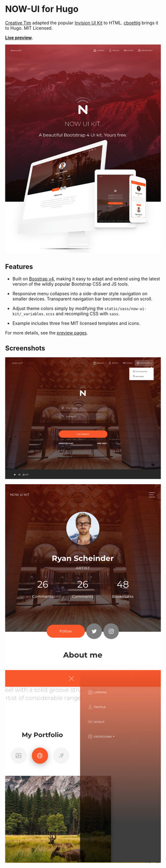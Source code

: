 # NOW-UI for Hugo

[Creative Tim](https://www.creative-tim.com/product/now-ui-kit) adapted the popular [Invision UI Kit](https://www.invisionapp.com/now)
to HTML. [cboettig](https://github.com/cboettig) brings it to Hugo.  MIT Licensed.

**[Live preview](https://cboettig.github.io/hugo-now-ui).**

![](readme-img/hero.png)



## Features

- Built on [Boostrap v4](https://getbootstrap.com), making it easy to adapt and extend using the latest version of the wildly popular Bootstrap CSS and JS tools.

- Responsive menu collapses into a side-drawer style navigation on smaller devices.  Transparent navigation bar becomes solid on scroll. 

- Adjust theme colors simply by modifying the `static/sass/now-ui-kit/_variables.scss` and recompiling CSS with `sass`. 

- Example includes three free MIT licensed templates and icons.

For more details, see the [preview pages](https://cboettig.github.io/hugo-now-ui).  


## Screenshots

![](readme-img/menu-wide.png)

![](readme-img/menu-collapse.png)

![](readme-img/sidemenu.png)
